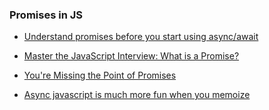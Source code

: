 ### Promises in JS

* [Understand promises before you start using async/await](https://medium.com/@bluepnume/learn-about-promises-before-you-start-using-async-await-eb148164a9c8)

* [Master the JavaScript Interview: What is a Promise?](https://medium.com/javascript-scene/master-the-javascript-interview-what-is-a-promise-27fc71e77261)

* [You're Missing the Point of Promises](https://blog.domenic.me/youre-missing-the-point-of-promises/)

* [Async javascript is much more fun when you memoize](https://medium.com/@bluepnume/async-javascript-is-much-more-fun-when-you-spend-less-time-thinking-about-control-flow-8580ce9f73fc)
